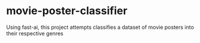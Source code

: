 # movie-poster-classifier
Using fast-ai, this project attempts classifies a dataset of movie posters into their respective genres
